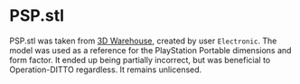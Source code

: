 # PSP.stl

PSP.stl was taken from [3D Warehouse](https://3dwarehouse.sketchup.com/model/b6fed3e446a6860578f8633f5731afa1/Sony-PsP?hl=en), created by user `Electronic`. The model was used as a reference for the PlayStation Portable dimensions and form factor. It ended up being partially incorrect, but was beneficial to Operation-DITTO regardless. It remains unlicensed.